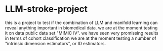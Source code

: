 # LLM-stroke-project
this is a project to test if the combination of LLM and manifold learning can reveal anything important in biomedical data. 
we are at the moment testing it on data public data set "MIMIC IV". 
we have seen very promissing results in terms of cohort classification
we are at the moment testing a number of "intrinsic dimension estimators", or ID estimators. 
